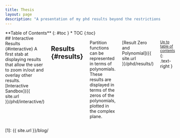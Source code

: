 ```yaml
---
title: Thesis
layout: page
description: "A presentation of my phd results beyond the restrictions of printed paper..."
---
```

<div class="row">
<div class="medium-4 medium-push-8 columns" markdown="1">
<div class="panel radius" markdown="1">
**Table of Contents**
{: #toc }
*  TOC
{:toc}
</div>
</div><!-- /.medium-4.columns -->



<div class="medium-8 medium-pull-4 columns" markdown="1">
## Interactive Results {#interactive}
A first stab at displaying results that allow the user to zoom in/out and overlay other results. [Interactive Sandbox]({{ site.url }}/phd/interactive/)

## Results {#results}
Partition functions can be represented in terms of polynomials. These results are displayed in terms of the zeros of the polynomials, plotted in the complex plane.

[Result Zero and Polynomial]({{ site.url }}/phd/results/)


<small markdown="1">[Up to table of contents](#toc)</small>
{: .text-right }


</div><!-- /.medium-8.columns -->
</div><!-- /.row -->

 [1]: {{ site.url }}/blog/
